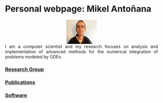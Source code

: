 # Personal webpage: Mikel Antoñana
<center>
<img src="/images/argazkia.jpg" data-canonical-src="/images/argazkia.jpg" align="middle" width="100" height="80" />
</center>

<div style="text-align: justify">
I am a computer scientist and my research  focuses on analysis and implementation of advanced methods for the numerical integration of problems modeled by ODEs.
</div>

### [Research Group](http://www.gicas.uji.es/)
### [Publications](https://orcid.org/my-orcid?orcid=0000-0002-7321-8882)
### [Software](https://github.com/SciML/IRKGaussLegendre.jl)
